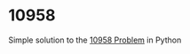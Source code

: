 # 10958
Simple solution to the [10958 Problem](https://www.youtube.com/watch?v=-ruC5A9EzzE) in Python
